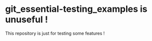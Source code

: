 # git_essential-testing_examples is unuseful !

This repository is just for testing some features !
